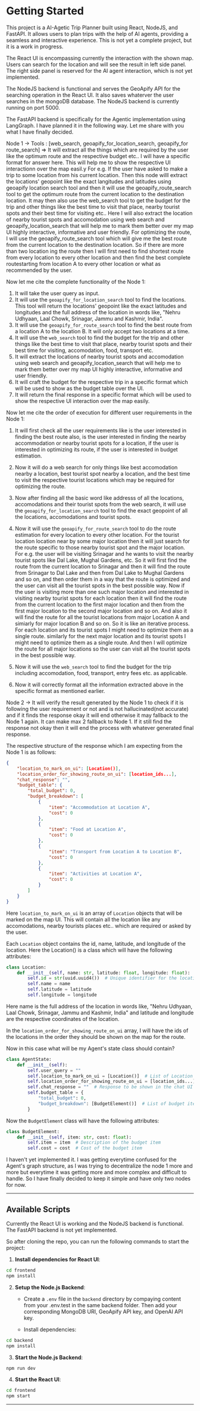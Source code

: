 # Getting Started

This project is a AI-Agetic Trip Planner built using React, NodeJS, and FastAPI. It allows users to plan trips with the help of AI agents, providing a seamless and interactive experience. This is not yet a complete project, but it is a work in progress.

The React UI is encompassing currently the interaction with the shown map. Users can search for the location and will see the result in left side panel. The right side panel is reserved for the AI agent interaction, which is not yet implemented. 

The NodeJS backend is functional and serves the GeoApify API for the searching operation in the React UI. It also saves whaterver the user searches in the mongoDB database. The NodeJS backend is currently running on port 5000.

The FastAPI backend is specifically for the Agentic implementation using LangGraph. I have planned it in the following way. Let me share with you what I have finally decided. 

Node 1 -> Tools : [web_search, geoapify_for_location_search, geoapify_for route_search] => It will extract all the things which are required by the user like the optimum route and the respective budget etc.. I will have a specific format for answer here. This will help me to show the respective UI interactionn over the map easil.y For e.g. If the user have asked to make a trip to some location from his current location. Then this node willl extract the locations' geopoint like the exact langitudes and latitudes using geoapify location search tool and then it will use the geoapify_route_search tool to get the optimum route from the current location to the destination location. It may then also use the web_search tool to get the budget for the trip and other things like the best time to visit that place, nearby tourist spots and their best time for visiting etc..  Here I will also extract the location of nearby tourist spots and accomodation using web search and geoapify_location_search that will help me to mark them better over my map UI highly interactive, informative and user friendly. For optimizing the route, I will use the geoapify_route_search tool which will give me the best route from the current location to the destination location. So if there are more than two location ing the route then I will first need to find shortest route from every location to every other location and then find the best complete routestarting from location A to every other location or what as recommended by the user.

Now let me cite the complete functionality of the Node 1:
1. It will take the user query as input.
2. It will use the `geoapify_for_location_search` tool to find the locations. This tool will return the locations' geopoint like the exact latitudes and longitudes and the full address of the location in words like, "Nehru Udhyaan, Laal Chowk, Srinagar, Jammu and Kashmir, India".
3. It will use the `geoapify_for_route_search` tool to find the best route from a location A to the location B. It will only accept two locations at a time.
4. It will use the `web_search` tool to find the budget for the trip and other things like the best time to visit that place, nearby tourist spots and their best time for visiting, accomodation, food, transport etc.
5. It will extract the locations of nearby tourist spots and accomodation using web search and geoapify_location_search that will help me to mark them better over my map UI highly interactive, informative and user friendly.
6. It will craft the budget for the respective trip in a specific format which will be used to show as the budget table over the UI.
7. It will return the final response in a specific format which will be used to show the respective UI interaction over the map easily.


Now let me cite the order of execution for different user requirements in the Node 1:

1. It will first check all the user requirements like is the user interested in finding the best route also, is the user interested in finding the nearby accommodation or nearby tourist spots for a location, if the user is interested in optimizing its route, if the user is interested in budget estimation.

2. Now it will do a web search for only things like best accomodation nearby a location, best tourist spot nearby a location, and the best time to visit the respective tourist locations which may be required for optimizing the route.

3. Now after finding all the basic word like addresss of all the locations, accomodations and their tourist spots from the web search, it will use the `geoapify_for_location_search` tool to find the exact geopoint of all the locations, accomodations and tourist spots.

4. Now it will use the `geoapify_for_route_search` tool to do the route estimation for every location to every other location. For the tourist location location near by some major location then it will just search for the route specific to those nearby tourist spot and the major location. For e.g. the user will be visiting Srinagar and he wants to visit the nearby tourist spots like Dal Lake, Mughal Gardens, etc. So it will first find the route from the current location to Srinagar and then it will find the route from Srinagar to Dal Lake and then from Dal Lake to Mughal Gardens and so on, and then order them in a way that the route is optimized and the user can visit all the tourist spots in the best possible way. Now if the user is visiting more than one such major location and interested in visiting nearby tourist spots for each location then it will find the route from the current location to the first major location and then from the first major location to the second major location and so on. And also it will find the route for all the tourist locations from major Location A and simiarly for major location B and so on. So it is like an iterative process. For  each location and its tourist spots I might need to optimize them as a single route. similarly for the next major location and its tourist spots I might need to optimize them as a single route. And then I will optimize the route for all major locations so the user can visit all the tourist spots in the best possible way.

5. Now it will use the `web_search` tool to find the budget for the trip including accomodation, food, transport, entry fees etc. as applicable. 

6. Now it will correctly format all the information extracted above in the specific format as mentioned earlier. 



Node 2 -> It will verify the result generated by the Node 1 to check if it is following the user requirement or not and is not hallucinated(not accurate) and  if it finds the response okay it will end otherwise it may fallback to the Node 1 again. It can make max 2 fallback to Node 1. If it still find the response not okay then it will end the process with whatever generated final response.

The respective structure of the response which I am expecting from the Node 1 is as follows:

```json
{
    "location_to_mark_on_ui": [Location()],
    "location_order_for_showing_route_on_ui": [location_ids...],
    "chat_response": "",
    "budget_table": {
        "total_budget": 0,
        "budget_breakdown": [
            {
                "item": "Accommodation at Location A",
                "cost": 0
            },
            {
                "item": "Food at Location A",
                "cost": 0
            },
            {
                "item": "Transport from Location A to Location B",
                "cost": 0
            },
            {
                "item": "Activities at Location A",
                "cost": 0
            }
        ]
    }
}
```
Here `location_to_mark_on_ui` is an array of `Location` objects that will be marked on the map UI. This will contain all the location like any accomodations, nearby tourists places etc.. which are required or asked by the user.

Each `Location` object contains the id, name, latitude, and longitude of the location.
Here the Location() is a class which will have the following attributes:

```python
class Location:
    def __init__(self, name: str, latitude: float, longitude: float):
        self.id = str(uuid.uuid4())  # Unique identifier for the location
        self.name = name
        self.latitude = latitude
        self.longitude = longitude
```

Here name is the full address of the location in words like, "Nehru Udhyaan, Laal Chowk, Srinagar, Jammu and Kashmir, India" and latitude and longitude are the respective coordinates of the location.

In the `location_order_for_showing_route_on_ui` array, I will have the ids of the locations in the order they should be shown on the map for the route.

Now in this case what will be my Agent's state class should contain? 

```python
class AgentState:
    def __init__(self):
        self.user_query = ""
        self.location_to_mark_on_ui = [Location()]  # List of Location objects
        self.location_order_for_showing_route_on_ui = [location_ids...]  # List of location ids
        self.chat_response = ""  # Response to be shown in the chat UI
        self.budget_table = {
            "total_budget": 0,
            "budget_breakdown": [BudgetElement()]  # List of budget items
        }
```

Now the `BudgetElement` class will have the following attributes:

```python
class BudgetElement:
    def __init__(self, item: str, cost: float):
        self.item = item  # Description of the budget item
        self.cost = cost  # Cost of the budget item
```

I haven't yet implemented it. I was getting everytime confused for the Agent's graph structure, as I was trying to decentralize the node 1 more and more but everytime it was getting more and more complex and difficult to handle. So I have finally decided to keep it simple and have only two nodes for now.

---

## Available Scripts


Currently the React UI is working and the NodeJS backend is functional. The FastAPI backend is not yet implemented.

So after cloning the repo, you can run the following commands to start the project:
1. **Install dependencies for React UI**:
```bash
cd frontend
npm install
```

2. **Setup the Node.js Backend**:
    - Create a `.env` file in the `backend` directory by compaying content from your .env.test in the same backend folder. Then add your corresponding MongoDB URI, GeoApify API key, and OpenAI API key.

    - Install dependencies:

```bash
cd backend
npm install
```

3. **Start the Node.js Backend**:

```bash
npm run dev
```

4. **Start the React UI**:
```bash
cd frontend
npm start
```



---


